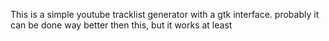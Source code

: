 This is a simple youtube tracklist generator with a gtk interface. probably it can be done way better then this, but it works at least
